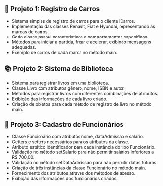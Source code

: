 ## 🚗 Projeto 1: Registro de Carros

- Sistema simples de registro de carros para o cliente ICarros.<br>
- Implementação das classes Renault, Fiat e Hyundai, representando as marcas de carros.<br>
- Cada classe possui características e comportamentos específicos.<br>
- Métodos para iniciar a partida, frear e acelerar, exibindo mensagens adequadas.<br>
- Exemplo de carros de cada marca no método main.

## 📚 Projeto 2: Sistema de Biblioteca

- Sistema para registrar livros em uma biblioteca.<br>
- Classe Livro com atributos gênero, nome, ISBN e autor.<br>
- Métodos para registrar livros com diferentes combinações de atributos.<br>
- Exibição das informações de cada livro criado.<br>
- Criação de objetos para cada método de registro de livro no método main.

## 👥 Projeto 3: Cadastro de Funcionários

- Classe Funcionário com atributos nome, dataAdmissao e salario.<br>
- Getters e setters necessários para os atributos da classe.<br>
- Atributo estático identificador para cada instância do tipo Funcionário.<br>
- Validação no método setSalario para não permitir salários inferiores a R$ 700,00.<br>
- Validação no método setDataAdmissao para não permitir datas futuras.<br>
- Criação de três instâncias da classe Funcionário no método main.<br>
- Fornecimento dos atributos através dos métodos de acesso.<br>
- Exibição das informações dos funcionários criados.

